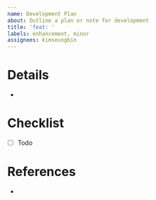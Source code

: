 ```yaml
---
name: Development Plan
about: Outline a plan or note for development
title: 'feat: '
labels: enhancement, minor
assignees: kimseungbin
---
```


# Details

-

# Checklist

- [ ] Todo

# References

- 